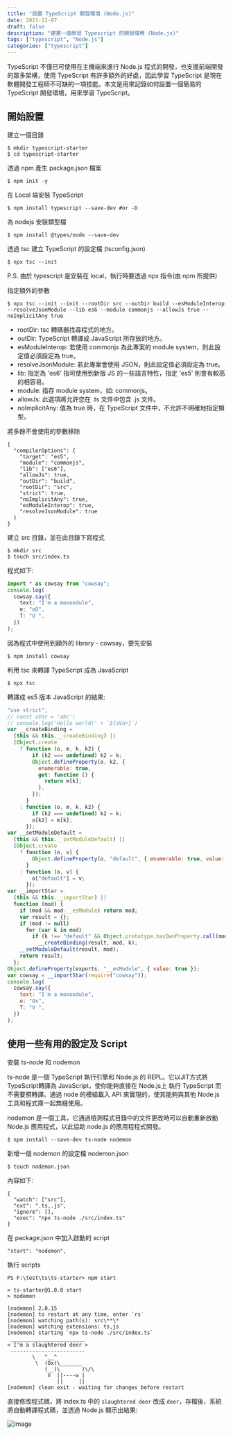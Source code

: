 ```yaml
---
title: "設置 TypeScript 開發環境 (Node.js)"
date: 2021-12-07
draft: false
description: "建置一個學習 Typescript 的開發環境 (Node.js)"
tags: ["typescript", "Node.js"]
categories: ["typescript"]
---
```



TypeScript 不僅已可使用在主機端來進行 Node.js 程式的開發，也支援前端開發的眾多架構，使用 TypeScript 有許多額外的好處，因此學習 TypeScript 是現在軟體開發工程師不可缺的一項技能。本文是用來記錄如何設置一個簡易的 TypeScript 開發環境，用來學習 TypeScript。

## 開始設置

建立一個目錄

```shell
$ mkdir typescript-starter
$ cd typescript-starter
```

透過 npm 產生 package.json 檔案

```shell
$ npm init -y
```

在 Local 端安裝 TypeScript

```shell
$ npm install typescript --save-dev #or -D
```

為 nodejs 安裝類型檔

```shell
$ npm install @types/node --save-dev
```

透過 tsc 建立 TypeScript 的設定檔 (tsconfig.json)

```shell
$ npx tsc --init
```

P.S. 由於 typescript 是安裝在 local，執行時要透過 npx 指令(由 npm 所提供)

指定額外的參數

```shell
$ npx tsc --init --init --rootDir src --outDir build --esModuleInterop --resolveJsonModule --lib es6 --module commonjs --allowJs true --noImplicitAny true
```

- rootDir: tsc 轉碼器找尋程式的地方。
- outDir: TypeScript 轉譯成 JavaScript 所存放的地方。
- esModuleInterop: 若使用 commonjs 為此專案的 module system，則此設定值必須設定為 true。
- resolveJsonModule: 若此專案會使用 JSON，則此設定值必須設定為 true。
- lib: 指定為 'es6' 指可使用到新版 JS 的一些語言特性，指定 'es5' 則會有較高的相容易。
- module: 指存 module system，如: commonjs。
- allowJs: 此選項將允許您在 .ts 文件中包含 .js 文件。
- noImplicitAny: 值為 true 時，在 TypeScript 文件中，不允許不明確地指定類型。

將多餘不會使用的參數移除

```shell
{
  "compilerOptions": {
    "target": "es5",
    "module": "commonjs",
    "lib": ["es6"],
    "allowJs": true,
    "outDir": "build",
    "rootDir": "src",
    "strict": true,
    "noImplicitAny": true,
    "esModuleInterop": true,
    "resolveJsonModule": true
  }
}
```

建立 src 目錄，並在此目錄下寫程式

```shell
$ mkdir src
$ touch src/index.ts
```

程式如下:

```typescript
import * as cowsay from "cowsay";
console.log(
  cowsay.say({
    text: "I'm a moooodule",
    e: "oO",
    T: "U ",
  })
);
```

因為程式中使用到額外的 library - cowsay，要先安裝

```shell
$ npm install cowsay
```

利用 tsc 來轉譯 TypeScript 成為 JavaScript

```shell
$ npx tsc
```

轉譯成 es5 版本 JavaScript 的結果:

```js
"use strict";
// const aVar = 'abc';
// console.log('Hello world!' + `${aVar}`)
var __createBinding =
  (this && this.__createBinding) ||
  (Object.create
    ? function (o, m, k, k2) {
        if (k2 === undefined) k2 = k;
        Object.defineProperty(o, k2, {
          enumerable: true,
          get: function () {
            return m[k];
          },
        });
      }
    : function (o, m, k, k2) {
        if (k2 === undefined) k2 = k;
        o[k2] = m[k];
      });
var __setModuleDefault =
  (this && this.__setModuleDefault) ||
  (Object.create
    ? function (o, v) {
        Object.defineProperty(o, "default", { enumerable: true, value: v });
      }
    : function (o, v) {
        o["default"] = v;
      });
var __importStar =
  (this && this.__importStar) ||
  function (mod) {
    if (mod && mod.__esModule) return mod;
    var result = {};
    if (mod != null)
      for (var k in mod)
        if (k !== "default" && Object.prototype.hasOwnProperty.call(mod, k))
          __createBinding(result, mod, k);
    __setModuleDefault(result, mod);
    return result;
  };
Object.defineProperty(exports, "__esModule", { value: true });
var cowsay = __importStar(require("cowsay"));
console.log(
  cowsay.say({
    text: "I'm a moooodule",
    e: "Ox",
    T: "V ",
  })
);
```

## 使用一些有用的設定及 Script

安裝 ts-node 和 nodemon

ts-node 是一個 TypeScript 執行引擎和 Node.js 的 REPL。它以JIT方式將TypeScript轉譯為 JavaScript，使你能夠直接在 Node.js上 執行 TypeScript 而不需要預轉譯。通過 node 的模組載入 API 來實現的，使其能夠與其他 Node.js 工具和程式庫一起無縫使用。

nodemon 是一個工具，它通過檢測程式目錄中的文件更改時可以自動重新啟動 Node.js 應用程式，以此協助 node.js 的應用程程式開發。

```shell
$ npm install --save-dev ts-node nodemon
```

新增一個 nodemon 的設定檔 nodemon.json

```shell
$ touch nodemon.json
```

內容如下:

```shell
{
  "watch": ["src"],
  "ext": ".ts,.js",
  "ignore": [],
  "exec": "npx ts-node ./src/index.ts"
}
```

在 package.json 中加入啟動的 script

```shell
"start": "nodemon",
```

執行 scripts
```shell
PS F:\test\ts\ts-starter> npm start

> ts-starter@1.0.0 start
> nodemon                                                                                                                               

[nodemon] 2.0.15
[nodemon] to restart at any time, enter `rs`
[nodemon] watching path(s): src\**\*
[nodemon] watching extensions: ts,js
[nodemon] starting `npx ts-node ./src/index.ts`
 ________________________
< I'm a slaughtered deer >
 ------------------------
        \   ^__^
         \  (Ox)\_______
            (__)\       )\/\
             V  ||----w |
                ||     ||
[nodemon] clean exit - waiting for changes before restart
```

直接修改程式碼，將 index.ts 中的 `slaughtered deer` 改成 `deer`，存檔後，系統將自動轉譯程式碼，並透過 Node.js 顯示出結果:

![image](https://gist.github.com/calvinegs/e6c565f190a36c86513363145aeaddb2/raw/images---Tue_Dec_14_2021_1639449822437.png)